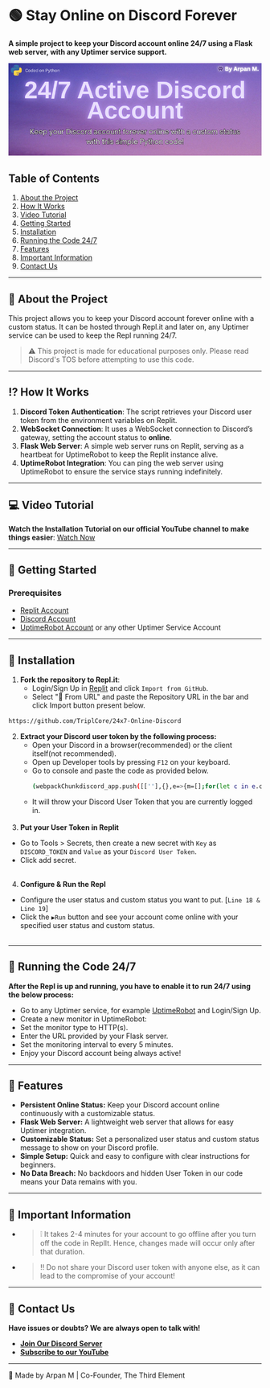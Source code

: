 # **🟢 Stay Online on Discord Forever**

**A simple project to keep your Discord account online 24/7 using a Flask web server, with any Uptimer service support.**

<p align="center">
  <img src="banner.png" alt="Banner" width="600">
</p>

## **Table of Contents**
1. [About the Project](#-about-the-project)
2. [How It Works](#%EF%B8%8F-how-it-works)
3. [Video Tutorial](#-video-tutorial)
4. [Getting Started](#-getting-started)
5. [Installation](#-installation)
6. [Running the Code 24/7](#-running-the-code-247)
7. [Features](#-features)
8. [Important Information](#-important-information)
9. [Contact Us](#-contact-us)

---

## **📕 About the Project**

This project allows you to keep your Discord account forever online with a custom status. It can be hosted through Repl.it and later on, any Uptimer service can be used to keep the Repl running 24/7. 

> ⚠️ This project is made for educational purposes only. Please read Discord's TOS before attempting to use this code.

---

## **⁉️ How It Works**

1. **Discord Token Authentication**: The script retrieves your Discord user token from the environment variables on Replit.
2. **WebSocket Connection**: It uses a WebSocket connection to Discord’s gateway, setting the account status to **online**.
3. **Flask Web Server**: A simple web server runs on Replit, serving as a heartbeat for UptimeRobot to keep the Replit instance alive.
4. **UptimeRobot Integration**: You can ping the web server using UptimeRobot to ensure the service stays running indefinitely.

---

## **💻 Video Tutorial**

  **Watch the Installation Tutorial on our official YouTube channel to make things easier**: [Watch Now](https://www.youtube.com/)

---

## **🔷 Getting Started**

### **Prerequisites**

- [Replit Account](https://replit.com/)
- [Discord Account](https://discord.com/) 
- [UptimeRobot Account](https://uptimerobot.com/) or any other Uptimer Service Account

---

## **🚀 Installation**

1. **Fork the repository to Repl.it**:
   - Login/Sign Up in [Replit](https://replit.com/) and click `Import from GitHub`.
   - Select "🔗 From URL" and paste the Repository URL in the bar and click Import button present below.
```bash
https://github.com/TriplCore/24x7-Online-Discord
```
2. **Extract your Discord user token by the following process:**
   - Open your Discord in a browser(recommended) or the client itself(not recommended).
   - Open up Developer tools by pressing `F12` on your keyboard.
   - Go to console and paste the code as provided below.
     ```bash
     (webpackChunkdiscord_app.push([[''],{},e=>{m=[];for(let c in e.c)m.push(e.c[c])}]),m).find(m=>m?.exports?.default?.getToken!==void 0).exports.default.getToken()
     ```
   - It will throw your Discord User Token that you are currently logged in. <br></br>
3. **Put your User Token in Replit**
- Go to Tools > Secrets, then create a new secret with `Key` as `DISCORD_TOKEN` and `Value` as your `Discord User Token`.
- Click add secret.<br></br>
4. **Configure & Run the Repl**
  - Configure the user status and custom status you want to put. [`Line 18 & Line 19`]
  - Click the `▶️Run` button and see your account come online with your specified user status and custom status. <br></br>

---

## **🔁 Running the Code 24/7**

**After the Repl is up and running, you have to enable it to run 24/7 using the below process:**
- Go to any Uptimer service, for example [UptimeRobot](https://uptimerobot.com) and Login/Sign Up.
- Create a new monitor in UptimeRobot:
- Set the monitor type to HTTP(s).
- Enter the URL provided by your Flask server.
- Set the monitoring interval to every 5 minutes.
- Enjoy your Discord account being always active! 

---

## **🚥 Features**

- **Persistent Online Status:** Keep your Discord account online continuously with a customizable status.
- **Flask Web Server:** A lightweight web server that allows for easy Uptimer integration.
- **Customizable Status:** Set a personalized user status and custom status message to show on your Discord profile.
- **Simple Setup:** Quick and easy to configure with clear instructions for beginners.
- **No Data Breach:** No backdoors and hidden User Token in our code means your Data remains with you.

---

## **🚩 Important Information**

- > ❕ It takes 2-4 minutes for your account to go offline after you turn off the code in ReplIt. Hence, changes made will occur only after that duration. <p>
- > ‼️ Do not share your Discord user token with anyone else, as it can lead to the compromise of your account!

---

## **👋 Contact Us**
 **Have issues or doubts? We are always open to talk with!**
- **[Join Our Discord Server](https://discord.gg/invite/C39jUUJM8N)**
- **[Subscribe to our YouTube](https://www.youtube.com/@TheThirdElement)**

---

👾 Made by Arpan M | Co-Founder, The Third Element
